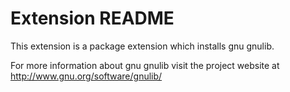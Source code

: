 # Extension README

This extension is a package extension which installs gnu gnulib.

For more information about gnu gnulib visit the project website at
http://www.gnu.org/software/gnulib/

